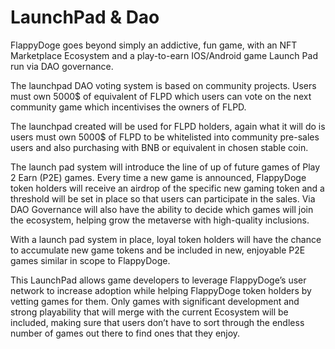 # LaunchPad & Dao

FlappyDoge goes beyond simply an addictive, fun game, with an NFT Marketplace Ecosystem and a play-to-earn IOS/Android game Launch Pad run via DAO governance.

The launchpad DAO voting system is based on community projects. Users must own 5000$ of equivalent of FLPD which users can vote on the next community game which incentivises the owners of FLPD.

The launchpad created will be used for FLPD holders, again what it will do is users must own 5000$ of FLPD to be whitelisted into community pre-sales users and also purchasing with BNB or equivalent in chosen stable coin.

The launch pad system will introduce the line of up of future games of Play 2 Earn (P2E) games. Every time a new game is announced, FlappyDoge token holders will receive an airdrop of the specific new gaming token and a threshold will be set in place so that users can participate in the sales.  Via DAO Governance will also have the ability to decide which games will join the ecosystem, helping grow the metaverse with high-quality inclusions.

With a launch pad system in place, loyal token holders will have the chance to accumulate new game tokens and be included in new, enjoyable P2E games similar in scope to FlappyDoge.

This LaunchPad allows game developers to leverage FlappyDoge’s user network to increase adoption while helping FlappyDoge token holders by vetting games for them.  Only games with significant development and strong playability that will merge with the current Ecosystem will be included, making sure that users don’t have to sort through the endless number of games out there to find ones that they enjoy.&#x20;

